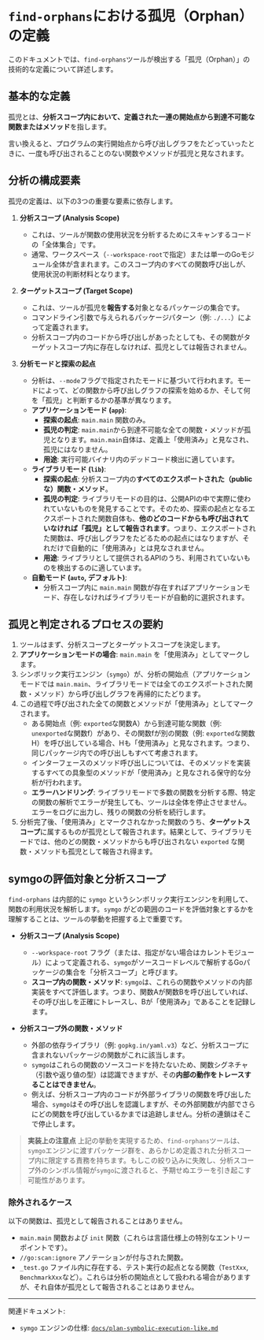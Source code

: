 # `find-orphans`における孤児（Orphan）の定義

このドキュメントでは、`find-orphans`ツールが検出する「孤児（Orphan）」の技術的な定義について詳述します。

## 基本的な定義

孤児とは、**分析スコープ内において、定義された一連の開始点から到達不可能な関数またはメソッド**を指します。

言い換えると、プログラムの実行開始点から呼び出しグラフをたどっていったときに、一度も呼び出されることのない関数やメソッドが孤児と見なされます。

## 分析の構成要素

孤児の定義は、以下の3つの重要な要素に依存します。

1.  **分析スコープ (Analysis Scope)**
    -   これは、ツールが関数の使用状況を分析するためにスキャンするコードの「全体集合」です。
    -   通常、ワークスペース（`--workspace-root`で指定）または単一のGoモジュール全体が含まれます。このスコープ内のすべての関数呼び出しが、使用状況の判断材料となります。

2.  **ターゲットスコープ (Target Scope)**
    -   これは、ツールが孤児を**報告する**対象となるパッケージの集合です。
    -   コマンドライン引数で与えられるパッケージパターン（例: `./...`）によって定義されます。
    -   分析スコープ内のコードから呼び出しがあったとしても、その関数がターゲットスコープ内に存在しなければ、孤児としては報告されません。

3.  **分析モードと探索の起点**
    -   分析は、`--mode`フラグで指定されたモードに基づいて行われます。モードによって、どの関数から呼び出しグラフの探索を始めるか、そして何を「孤児」と判断するかの基準が異なります。
    -   **アプリケーションモード (`app`)**:
        -   **探索の起点**: `main.main` 関数のみ。
        -   **孤児の判定**: `main.main`から到達不可能な全ての関数・メソッドが孤児となります。`main.main`自体は、定義上「使用済み」と見なされ、孤児にはなりません。
        -   **用途**: 実行可能バイナリ内のデッドコード検出に適しています。
    -   **ライブラリモード (`lib`)**:
        -   **探索の起点**: 分析スコープ内の**すべてのエクスポートされた（publicな）関数・メソッド**。
        -   **孤児の判定**: ライブラリモードの目的は、公開APIの中で実際に使われていないものを発見することです。そのため、探索の起点となるエクスポートされた関数自体も、**他のどのコードからも呼び出されていなければ「孤児」として報告されます**。つまり、エクスポートされた関数は、呼び出しグラフをたどるための起点にはなりますが、それだけで自動的に「使用済み」とは見なされません。
        -   **用途**: ライブラリとして提供されるAPIのうち、利用されていないものを検出するのに適しています。
    -   **自動モード (`auto`, デフォルト)**:
        -   分析スコープ内に `main.main` 関数が存在すればアプリケーションモード、存在しなければライブラリモードが自動的に選択されます。

## 孤児と判定されるプロセスの要約

1.  ツールはまず、分析スコープとターゲットスコープを決定します。
2.  **アプリケーションモードの場合**: `main.main` を「使用済み」としてマークします。
3.  シンボリック実行エンジン（`symgo`）が、分析の開始点（アプリケーションモードでは `main.main`、ライブラリモードでは全てのエクスポートされた関数・メソッド）から呼び出しグラフを再帰的にたどります。
4.  この過程で呼び出された全ての関数とメソッドが「使用済み」としてマークされます。
    -   ある開始点（例: `exported`な関数A）から到達可能な関数（例: `unexported`な関数f）があり、その関数fが別の関数（例: `exported`な関数H）を呼び出している場合、Hも「使用済み」と見なされます。つまり、同じパッケージ内での呼び出しもすべて考慮されます。
    -   インターフェースのメソッド呼び出しについては、そのメソッドを実装するすべての具象型のメソッドが「使用済み」と見なされる保守的な分析が行われます。
    -   **エラーハンドリング**: ライブラリモードで多数の関数を分析する際、特定の関数の解析でエラーが発生しても、ツールは全体を停止させません。エラーをログに出力し、残りの関数の分析を続行します。
5.  分析完了後、「使用済み」とマークされなかった関数のうち、**ターゲットスコープ**に属するものが孤児として報告されます。結果として、ライブラリモードでは、他のどの関数・メソッドからも呼び出されない `exported` な関数・メソッドも孤児として報告され得ます。

## symgoの評価対象と分析スコープ

`find-orphans` は内部的に `symgo` というシンボリック実行エンジンを利用して、関数の利用状況を解析します。`symgo` がどの範囲のコードを評価対象とするかを理解することは、ツールの挙動を把握する上で重要です。

-   **分析スコープ (Analysis Scope)**
    -   `--workspace-root` フラグ（または、指定がない場合はカレントモジュール）によって定義される、`symgo`がソースコードレベルで解析するGoパッケージの集合を「分析スコープ」と呼びます。
    -   **スコープ内の関数・メソッド**: `symgo`は、これらの関数やメソッドの内部実装をすべて評価します。つまり、関数Aが関数Bを呼び出していれば、その呼び出しを正確にトレースし、Bが「使用済み」であることを記録します。

-   **分析スコープ外の関数・メソッド**
    -   外部の依存ライブラリ（例: `gopkg.in/yaml.v3`）など、分析スコープに含まれないパッケージの関数がこれに該当します。
    -   `symgo`はこれらの関数のソースコードを持たないため、関数シグネチャ（引数や返り値の型）は認識できますが、その**内部の動作をトレースすることはできません**。
    -   例えば、分析スコープ内のコードが外部ライブラリの関数を呼び出した場合、`symgo`はその呼び出しを認識しますが、その外部関数が内部でさらにどの関数を呼び出しているかまでは追跡しません。分析の連鎖はそこで停止します。

> **実装上の注意点**
> 上記の挙動を実現するため、`find-orphans`ツールは、`symgo`エンジンに渡すパッケージ群を、あらかじめ定義された分析スコープ内に限定する責務を持ちます。もしこの絞り込みに失敗し、分析スコープ外のシンボル情報が`symgo`に渡されると、予期せぬエラーを引き起こす可能性があります。

### 除外されるケース

以下の関数は、孤児として報告されることはありません。

-   `main.main` 関数および `init` 関数（これらは言語仕様上の特別なエントリーポイントです）。
-   `//go:scan:ignore` アノテーションが付与された関数。
-   `_test.go` ファイル内に存在する、テスト実行の起点となる関数（`TestXxx`, `BenchmarkXxx`など）。これらは分析の開始点として扱われる場合がありますが、それ自体が孤児として報告されることはありません。

---

関連ドキュメント:
-   `symgo` エンジンの仕様: [`docs/plan-symbolic-execution-like.md`](../../docs/plan-symbolic-execution-like.md)
